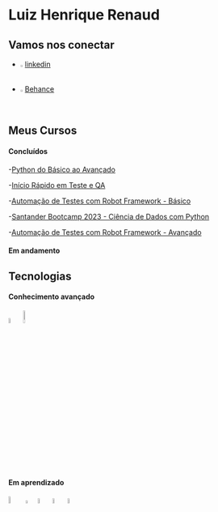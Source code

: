 # Luiz Henrique Renaud 

## Vamos nos conectar 
- <img width=1% src="https://cdn.jsdelivr.net/gh/devicons/devicon/icons/linkedin/linkedin-original.svg" /> [linkedin](https://www.linkedin.com/in/luizrenaud/)
- <img width=1% src="https://cdn.jsdelivr.net/gh/devicons/devicon/icons/behance/behance-original.svg" /> [Behance](https://www.behance.net/Renaudluiz)

##  Meus Cursos

#### Concluídos

-[Python do Básico ao Avançado](https://www.udemy.com/course/curso-de-programacao-em-python-do-basico-ao-avancado/)

-[Início Rápido em Teste e QA](https://www.udemy.com/course/inicio-rapido-em-teste-de-software-e-qa/)

-[Automação de Testes com Robot Framework - Básico](https://www.udemy.com/course/automacao-de-testes-com-robot-framework-basico/)

-[Santander Bootcamp 2023 - Ciência de Dados com Python](https://web.dio.me/track/santander-bootcamp-2023-ciencia-de-dados-com-python)

-[Automação de Testes com Robot Framework - Avançado](https://www.udemy.com/course/automacao-de-testes-com-robot-framework-avancado/)


#### Em andamento



## Tecnologias

#### Conhecimento avançado
<img width=5% src="https://cdn.jsdelivr.net/gh/devicons/devicon/icons/python/python-original-wordmark.svg" /> <img width=8% src="https://res.cloudinary.com/practicaldev/image/fetch/s--aLMLGcII--/c_imagga_scale,f_auto,fl_progressive,h_420,q_auto,w_1000/https://dev-to-uploads.s3.amazonaws.com/uploads/articles/xgrx36xi5jexzmlugxg5.png" />

#### Em aprendizado
<img width=6% src="https://upload.wikimedia.org/wikipedia/commons/8/87/Sql_data_base_with_logo.png" /> <img width=4% src="https://cpl.thalesgroup.com/sites/default/files/inline-images/nosql%20databases.png" />
<img width=5% src="https://cdn-icons-png.flaticon.com/512/5668/5668307.png" /> <img width=5% src="https://static.wixstatic.com/media/322cff_c3cd08ea165f4e41bdb604d646554fc5~mv2.png/v1/fill/w_420,h_420,al_c,lg_1,q_85,enc_auto/322cff_c3cd08ea165f4e41bdb604d646554fc5~mv2.png" />
<img width=5% src="https://cdn-icons-png.flaticon.com/512/8618/8618881.png" />

     





      
